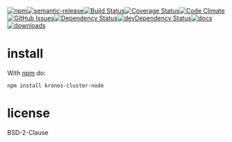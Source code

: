 [![npm](https://img.shields.io/npm/v/kronos-cluster-node.svg)](https://www.npmjs.com/package/kronos-cluster-node)[![semantic-release](https://img.shields.io/badge/%20%20%F0%9F%93%A6%F0%9F%9A%80-semantic--release-e10079.svg)](https://github.com/Kronos-Integration/kronos-cluster-node)[![Build Status](https://secure.travis-ci.org/Kronos-Integration/kronos-cluster-node.png)](http://travis-ci.org/Kronos-Integration/kronos-cluster-node)[![Coverage Status](https://coveralls.io/repos/Kronos-Integration/kronos-cluster-node/badge.svg)](https://coveralls.io/r/Kronos-Integration/kronos-cluster-node)[![Code Climate](https://codeclimate.com/github/Kronos-Integration/kronos-cluster-node/badges/gpa.svg)](https://codeclimate.com/github/Kronos-Integration/kronos-cluster-node)[![GitHub Issues](https://img.shields.io/github/issues/Kronos-Integration/kronos-cluster-node.svg?style=flat-square)](https://github.com/Kronos-Integration/kronos-cluster-node/issues)[![Dependency Status](https://david-dm.org/Kronos-Integration/kronos-cluster-node.svg)](https://david-dm.org/Kronos-Integration/kronos-cluster-node)[![devDependency Status](https://david-dm.org/Kronos-Integration/kronos-cluster-node/dev-status.svg)](https://david-dm.org/Kronos-Integration/kronos-cluster-node#info=devDependencies)[![docs](http://inch-ci.org/github/Kronos-Integration/kronos-cluster-node.svg?branch=master)](http://inch-ci.org/github/Kronos-Integration/kronos-cluster-node)[![downloads](http://img.shields.io/npm/dm/kronos-cluster-node.svg?style=flat-square)](https://npmjs.org/package/kronos-cluster-node)

install
=======

With [npm](http://npmjs.org) do:

```
npm install kronos-cluster-node
```

license
=======

BSD-2-Clause
